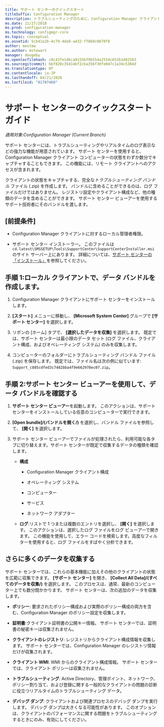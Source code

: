 ```yaml
---
title: サポート センターのクイックスタート
titleSuffix: Configuration Manager
description: トラブルシューティングのために、Configuration Manager クライアントの状態を迅速にキャプチャします。
ms.date: 11/27/2018
ms.prod: configuration-manager
ms.technology: configmgr-core
ms.topic: conceptual
ms.assetid: 5cb41e2b-4c79-4da9-a432-ff869c0870f8
author: mestew
ms.author: mstewart
manager: dougeby
ms.openlocfilehash: c8c43fe1dbca9155bf9b554a2554c652b1482583
ms.sourcegitcommit: bbf820c35414bf2cba356f30fe047c1a34c5384d
ms.translationtype: HT
ms.contentlocale: ja-JP
ms.lasthandoff: 04/21/2020
ms.locfileid: "81707460"
---
```

# <a name="support-center-quickstart-guide"></a>サポート センターのクイックスタート ガイド

*適用対象:Configuration Manager (Current Branch)*

サポート センターには、トラブルシューティングやリアルタイムのログ表示などの強力な機能が用意されています。 サポート センターを使用すると、Configuration Manager クライアント コンピューターの状態をわずか数分でキャプチャすることもできます。 この機能には、リモート クライアントへのアクセスが含まれます。

クライアントの状態をキャプチャする、完全な*トラブルシューティング バンドル* ファイル (.zip) を作成します。 バンドルに含めることができるのは、ログ ファイルだけではありません。 レジストリ設定やクライアント構成など、他の種類のデータを含めることができます。 サポート センター ビューアーを使用するサポート技術者にそのバンドルを渡します。



## <a name="prerequisites"></a>[前提条件]

- Configuration Manager クライアントに対するローカル管理者権限。  

- サポート センター インストーラー。 このファイルは `cd.latest\SMSSETUP\Tools\SupportCenter\SupportCenterInstaller.msi` のサイト サーバー上にあります。 詳細については、[サポート センターの「インストール」](support-center.md#install)を参照してください。  



## <a name="step-1-create-a-data-bundle-on-a-local-client"></a>手順 1:ローカル クライアントで、データ バンドルを作成します。

1.  Configuration Manager クライアントにサポート センターをインストールします。  

2.  **[スタート]** メニューに移動し、 **[Microsoft System Center]** グループで **[サポート センター]** を選択します。  

3.  リボンの [ホーム] タブで、 **[選択したデータを収集]** を選択します。 既定では、サポート センターは最小限のデータ セット (ログ ファイル、クライアント構成、およびオペレーティング システム) のみを収集します。  

4.  コンピューターのフォルダーにトラブルシューティング バンドル ファイル (.zip) を保存します。 既定では、ファイル名は次の例に似ています: `Support_c885cdfed3c7482bba4f9e662978ec07.zip`。  



## <a name="step-2-view-the-data-bundle-using-support-center-viewer"></a>手順 2:サポート センター ビューアーを使用して、データ バンドルを確認する

1.  **サポート センター ビューアー**を起動します。 このアクションは、サポート センターをインストールしている任意のコンピューターで実行できます。  

2.  **[Open bundle]/(バンドルを開く/)** を選択し、バンドル ファイルを参照して、 **[開く]** を選択します。  

3.  サポート センター ビューアーでファイルが処理されたら、利用可能な各タブに切り替えます。サポート センターが既定で収集するデータの種類を確認します。  

    - **構成**  

        - Configuration Manager クライアント構成  

        - オペレーティング システム  

        - コンピューター  

        - サービス  

        - ネットワーク アダプター  

    - **ログ**:リストで 1 つまたは複数のエントリを選択し、 **[開く]** を選択します。 このアクションは、選択したログ ファイルをログ ビューアーで開きます。 この機能を使用して、エラー コードを検索します。高度なフィルターを使用すると、ログ ファイルをすばやく分析できます。  



## <a name="collect-more-data"></a>さらに多くのデータを収集する

サポート センターでは、これらの基本機能に加えその他のクライアントの状態を広範に収集できます。 **[サポート センター]** を開き、 **[Collect All Data]/(すべてのデータを収集/)** を選択します。 このプロセスは、通常、最新のコンピューター上でも数分間かかります。 サポート センターは、次の追加のデータを収集します。

- **ポリシー**: 要求されたポリシー構成および実際のポリシー構成の両方を含む、Configuration Manager のポリシー設定を収集します。  

- **証明書**:クライアント証明書の公開キー情報。 サポート センターでは、証明書の秘密キーは収集されません。  

- **クライアントのレジストリ**: レジストリからクライアント構成情報を収集します。 サポート センターでは、Configuration Manager のレジストリ情報だけが収集されます。  

- **クライアント WMI**: WMI からのクライアント構成情報。 サポート センターでは、クライアント ポリシーは収集されません。  

- **トラブルシューティング**: Active Directory、管理ポイント、ネットワーク、ポリシー割り当て、および登録に関する一般的なクライアントの問題の診断に役立つリアルタイムのトラブルシューティング データ。  

- **デバッグ ダンプ**: クライアントおよび関連プロセスのデバッグ ダンプを実行します。 デバッグ ダンプは大きくなる可能性があります。 このオプションは、クライアントのパフォーマンスに関する問題をトラブルシューティングするときにのみ、有効にしてください。  

